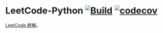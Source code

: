 # LeetCode-Python [![Build](https://github.com/LeetCode101/LeetCode-Python/actions/workflows/build.yml/badge.svg?branch=master)](https://github.com/LeetCode101/LeetCode-Python/actions/workflows/build.yml) [![codecov](https://codecov.io/gh/LeetCode101/LeetCode-Python/branch/master/graph/badge.svg?token=PPJCvxNCBK)](https://codecov.io/gh/LeetCode101/LeetCode-Python)
[LeetCode 题解](https://www.yuque.com/frederick/dtwi9g)。
